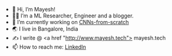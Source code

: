 - 👋 Hi, I’m Mayesh!
- 👨‍🔬 I’m a ML Researcher, Engineer and a blogger.
- 🌱 I’m currently working on <a href = "https://github.com/MayeshMohapatra/CNNs-from-scratch"> CNNs-from-scratch </a>
- 🌏 I live in Bangalore, India 
- ✍️ I write @ <a href "http://www.mayesh.tech"> mayesh.tech </a>
- 📫 How to reach me: <a href = "https://www.linkedin.com/in/mayesh-mohapatra/"> LinkedIn </a>

<!---
MayeshMohapatra/MayeshMohapatra is a ✨ special ✨ repository because its `README.md` (this file) appears on your GitHub profile.
You can click the Preview link to take a look at your changes.
--->
